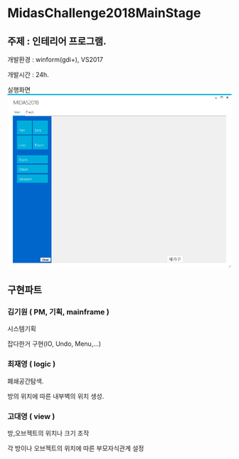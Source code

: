 # MidasChallenge2018MainStage

## 주제 : 인테리어 프로그램.

개발환경 : winform(gdi+), VS2017

개발시간 : 24h.

실행화면
![예시](UML1.gif)

## 구현파트

### 김기원 ( PM, 기획, mainframe )

  시스템기획

  잡다한거 구현(IO, Undo, Menu,...)  
    
### 최재영 ( logic )

  폐쇄공간탐색.
  
  방의 위치에 따른 내부벽의 위치 생성.
  
### 고대영 ( view )

  방,오브젝트의 위치나 크기 조작
  
  각 방이나 오브젝트의 위치에 따른 부모자식관계 설정
 
 
 
